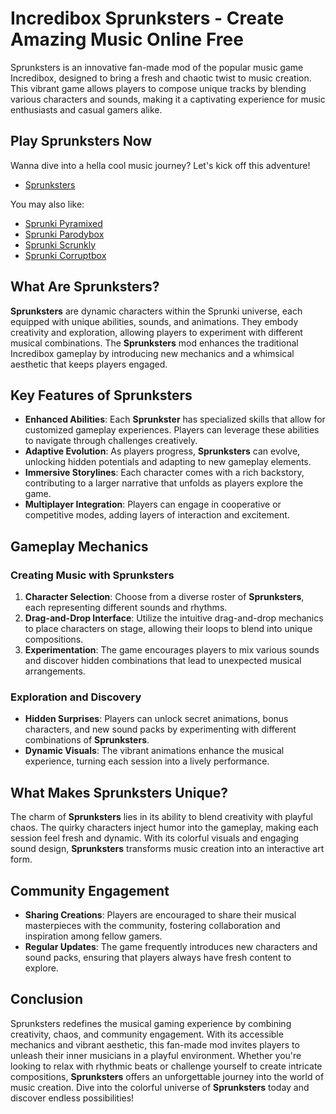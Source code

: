 # Incredibox Sprunksters - Create Amazing Music Online Free

Sprunksters is an innovative fan-made mod of the popular music game Incredibox, designed to bring a fresh and chaotic twist to music creation. This vibrant game allows players to compose unique tracks by blending various characters and sounds, making it a captivating experience for music enthusiasts and casual gamers alike.

## Play Sprunksters Now
Wanna dive into a hella cool music journey? Let's kick off this adventure!

- [Sprunksters](https://sprunksters.net/)

You may also like:
- [Sprunki Pyramixed](https://pyramixed.com/)
- [Sprunki Parodybox](https://pyramixed.com/sprunki-parodybox)
- [Sprunki Scrunkly](https://scrunkly.online)
- [Sprunki Corruptbox](https://corruptbox.com/)

## What Are Sprunksters?

**Sprunksters** are dynamic characters within the Sprunki universe, each equipped with unique abilities, sounds, and animations. They embody creativity and exploration, allowing players to experiment with different musical combinations. The **Sprunksters** mod enhances the traditional Incredibox gameplay by introducing new mechanics and a whimsical aesthetic that keeps players engaged.

## Key Features of Sprunksters

- **Enhanced Abilities**: Each **Sprunkster** has specialized skills that allow for customized gameplay experiences. Players can leverage these abilities to navigate through challenges creatively.
- **Adaptive Evolution**: As players progress, **Sprunksters** can evolve, unlocking hidden potentials and adapting to new gameplay elements.
- **Immersive Storylines**: Each character comes with a rich backstory, contributing to a larger narrative that unfolds as players explore the game.
- **Multiplayer Integration**: Players can engage in cooperative or competitive modes, adding layers of interaction and excitement.

## Gameplay Mechanics

### **Creating Music with Sprunksters**

1. **Character Selection**: Choose from a diverse roster of **Sprunksters**, each representing different sounds and rhythms.
2. **Drag-and-Drop Interface**: Utilize the intuitive drag-and-drop mechanics to place characters on stage, allowing their loops to blend into unique compositions.
3. **Experimentation**: The game encourages players to mix various sounds and discover hidden combinations that lead to unexpected musical arrangements.

### **Exploration and Discovery**

- **Hidden Surprises**: Players can unlock secret animations, bonus characters, and new sound packs by experimenting with different combinations of **Sprunksters**.
- **Dynamic Visuals**: The vibrant animations enhance the musical experience, turning each session into a lively performance.

## What Makes Sprunksters Unique?

The charm of **Sprunksters** lies in its ability to blend creativity with playful chaos. The quirky characters inject humor into the gameplay, making each session feel fresh and dynamic. With its colorful visuals and engaging sound design, **Sprunksters** transforms music creation into an interactive art form.

## Community Engagement

- **Sharing Creations**: Players are encouraged to share their musical masterpieces with the community, fostering collaboration and inspiration among fellow gamers.
- **Regular Updates**: The game frequently introduces new characters and sound packs, ensuring that players always have fresh content to explore.

## Conclusion

Sprunksters redefines the musical gaming experience by combining creativity, chaos, and community engagement. With its accessible mechanics and vibrant aesthetic, this fan-made mod invites players to unleash their inner musicians in a playful environment. Whether you're looking to relax with rhythmic beats or challenge yourself to create intricate compositions, **Sprunksters** offers an unforgettable journey into the world of music creation. Dive into the colorful universe of **Sprunksters** today and discover endless possibilities!
